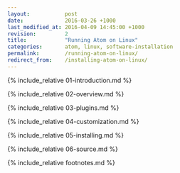 ```yaml
---
layout:           post
date:             2016-03-26 +1000
last_modified_at: 2016-04-09 14:45:00 +1000
revision:         2
title:            "Running Atom on Linux"
categories:       atom, linux, software-installation
permalink:        /running-atom-on-linux/
redirect_from:    /installing-atom-on-linux/
---
```


{% include_relative 01-introduction.md %}

{% include_relative 02-overview.md %}

{% include_relative 03-plugins.md %}

{% include_relative 04-customization.md %}

{% include_relative 05-installing.md %}

{% include_relative 06-source.md %}

{% include_relative footnotes.md %}
